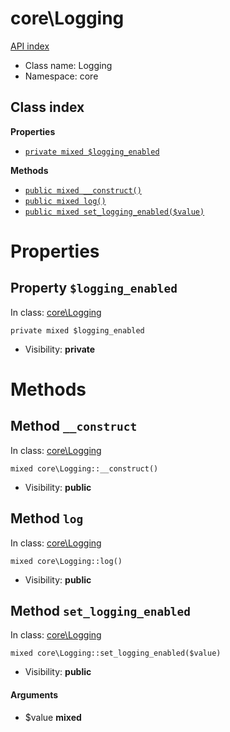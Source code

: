# core\Logging
[API index](../API-index.md)






* Class name: Logging
* Namespace: core




## Class index

**Properties**
* [`private mixed $logging_enabled`](#property-logging_enabled)

**Methods**
* [`public mixed __construct()`](#method-__construct)
* [`public mixed log()`](#method-log)
* [`public mixed set_logging_enabled($value)`](#method-set_logging_enabled)







# Properties


## Property `$logging_enabled`
In class: [core\Logging](#top)

```
private mixed $logging_enabled
```





* Visibility: **private**


# Methods


## Method `__construct`
In class: [core\Logging](#top)

```
mixed core\Logging::__construct()
```





* Visibility: **public**






## Method `log`
In class: [core\Logging](#top)

```
mixed core\Logging::log()
```





* Visibility: **public**






## Method `set_logging_enabled`
In class: [core\Logging](#top)

```
mixed core\Logging::set_logging_enabled($value)
```





* Visibility: **public**

#### Arguments

* $value **mixed**





